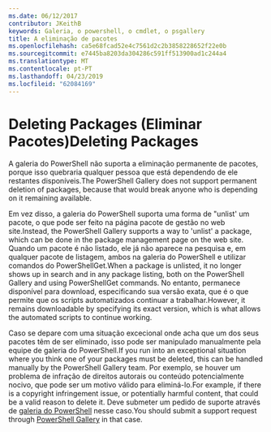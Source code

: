 ```yaml
---
ms.date: 06/12/2017
contributor: JKeithB
keywords: Galeria, o powershell, o cmdlet, o psgallery
title: A eliminação de pacotes
ms.openlocfilehash: ca5e68fcad52e4c7561d2c2b3858228652f22e0b
ms.sourcegitcommit: e7445ba8203da304286c591ff513900ad1c244a4
ms.translationtype: MT
ms.contentlocale: pt-PT
ms.lasthandoff: 04/23/2019
ms.locfileid: "62084169"
---
```

# <a name="deleting-packages"></a><span data-ttu-id="2ca29-103">Deleting Packages (Eliminar Pacotes)</span><span class="sxs-lookup"><span data-stu-id="2ca29-103">Deleting Packages</span></span>

<span data-ttu-id="2ca29-104">A galeria do PowerShell não suporta a eliminação permanente de pacotes, porque isso quebraria qualquer pessoa que está dependendo de ele restantes disponíveis.</span><span class="sxs-lookup"><span data-stu-id="2ca29-104">The PowerShell Gallery does not support permanent deletion of packages, because that would break anyone who is depending on it remaining available.</span></span>

<span data-ttu-id="2ca29-105">Em vez disso, a galeria do PowerShell suporta uma forma de "unlist' um pacote, o que pode ser feito na página pacote de gestão no web site.</span><span class="sxs-lookup"><span data-stu-id="2ca29-105">Instead, the PowerShell Gallery supports a way to 'unlist' a package, which can be done in the package management page on the web site.</span></span>
<span data-ttu-id="2ca29-106">Quando um pacote é não listado, ele já não aparece na pesquisa e, em qualquer pacote de listagem, ambos na galeria do PowerShell e utilizar comandos do PowerShellGet.</span><span class="sxs-lookup"><span data-stu-id="2ca29-106">When a package is unlisted, it no longer shows up in search and in any package listing, both on the PowerShell Gallery and using PowerShellGet commands.</span></span>
<span data-ttu-id="2ca29-107">No entanto, permanece disponível para download, especificando sua versão exata, que é o que permite que os scripts automatizados continuar a trabalhar.</span><span class="sxs-lookup"><span data-stu-id="2ca29-107">However, it remains downloadable by specifying its exact version, which is what allows the automated scripts to continue working.</span></span>

<span data-ttu-id="2ca29-108">Caso se depare com uma situação excecional onde acha que um dos seus pacotes têm de ser eliminado, isso pode ser manipulado manualmente pela equipe de galeria do PowerShell.</span><span class="sxs-lookup"><span data-stu-id="2ca29-108">If you run into an exceptional situation where you think one of your packages must be deleted, this can be handled manually by the PowerShell Gallery team.</span></span>
<span data-ttu-id="2ca29-109">Por exemplo, se houver um problema de infração de direitos autorais ou conteúdo potencialmente nocivo, que pode ser um motivo válido para eliminá-lo.</span><span class="sxs-lookup"><span data-stu-id="2ca29-109">For example, if there is a copyright infringement issue, or potentially harmful content, that could be a valid reason to delete it.</span></span>
<span data-ttu-id="2ca29-110">Deve submeter um pedido de suporte através de [galeria do PowerShell](http://www.PowerShellGallery.com) nesse caso.</span><span class="sxs-lookup"><span data-stu-id="2ca29-110">You should submit a support request through [PowerShell Gallery](http://www.PowerShellGallery.com) in that case.</span></span>

